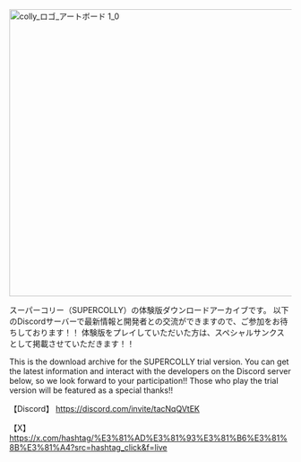 <img width="1024" height="512" alt="colly_ロゴ_アートボード 1_0" src="https://github.com/user-attachments/assets/e4c9c136-4541-4b6d-bba0-d20a581581fd" />

スーパーコリー（SUPERCOLLY）の体験版ダウンロードアーカイブです。
以下のDiscordサーバーで最新情報と開発者との交流ができますので、ご参加をお待ちしております！！
体験版をプレイしていただいた方は、スペシャルサンクスとして掲載させていただきます！！

This is the download archive for the SUPERCOLLY trial version.
You can get the latest information and interact with the developers on the Discord server below, so we look forward to your participation!!
Those who play the trial version will be featured as a special thanks!!

【Discord】
https://discord.com/invite/tacNqQVtEK

【X】
https://x.com/hashtag/%E3%81%AD%E3%81%93%E3%81%B6%E3%81%8B%E3%81%A4?src=hashtag_click&f=live


